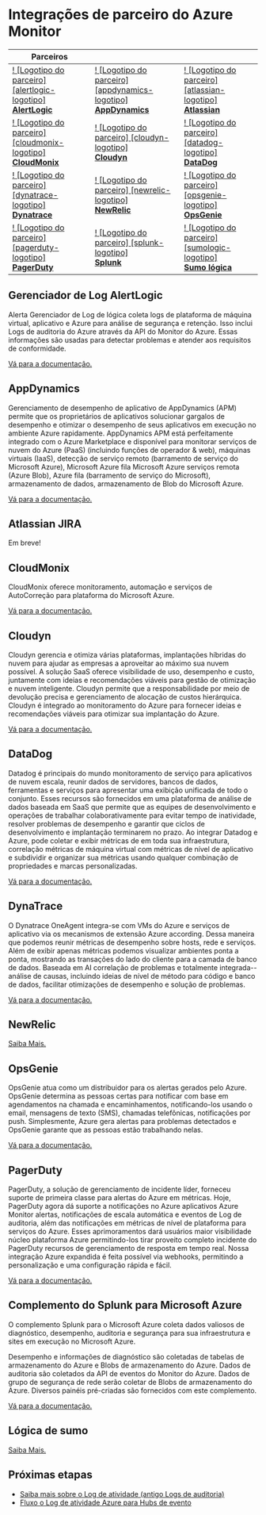 <properties
    pageTitle="Integrações de parceiro do Azure Monitor | Microsoft Azure"
    description="Saiba mais sobre parceiros do Monitor do Azure e como você pode acessar a documentação para integração com eles."
    authors="johnkemnetz"
    manager="rboucher"
    editor=""
    services="monitoring-and-diagnostics"
    documentationCenter="monitoring-and-diagnostics"/>

<tags
    ms.service="monitoring-and-diagnostics"
    ms.workload="na"
    ms.tgt_pltfrm="na"
    ms.devlang="na"
    ms.topic="article"
    ms.date="09/26/2016"
    ms.author="johnkem"/>

# <a name="azure-monitor-partner-integrations"></a>Integrações de parceiro do Azure Monitor

|Parceiros|||
|-----------|-----------|-----------|
| [! [Logotipo do parceiro] [alertlogic-logotipo] <br/> **AlertLogic**][alertlogic-anchor] | [! [Logotipo do parceiro] [appdynamics-logotipo] <br/> **AppDynamics**][appdynamics-anchor] | [! [Logotipo do parceiro] [atlassian-logotipo] <br/> **Atlassian**][atlassian-anchor] |
| [! [Logotipo do parceiro] [cloudmonix-logotipo] <br/> **CloudMonix**][cloudmonix-anchor] | [! [Logotipo do parceiro] [cloudyn-logotipo] <br/> **Cloudyn**][cloudyn-anchor] | [! [Logotipo do parceiro] [datadog-logotipo] <br/> **DataDog**][datadog-anchor] |
| [! [Logotipo do parceiro] [dynatrace-logotipo] <br/> **Dynatrace**][dynatrace-anchor] | [! [Logotipo do parceiro] [newrelic-logotipo] <br/> **NewRelic**][newrelic-anchor] | [! [Logotipo do parceiro] [opsgenie-logotipo] <br/> **OpsGenie**][opsgenie-anchor] |
| [! [Logotipo do parceiro] [pagerduty-logotipo] <br/> **PagerDuty**][pagerduty-anchor] | [! [Logotipo do parceiro] [splunk-logotipo] <br/> **Splunk**][splunk-anchor] | [! [Logotipo do parceiro] [sumologic-logotipo] <br/> **Sumo lógica**][sumologic-anchor] |

## <a name="alertlogic-log-manager"></a>Gerenciador de Log AlertLogic
Alerta Gerenciador de Log de lógica coleta logs de plataforma de máquina virtual, aplicativo e Azure para análise de segurança e retenção. Isso inclui Logs de auditoria do Azure através da API do Monitor do Azure.  Essas informações são usadas para detectar problemas e atender aos requisitos de conformidade.

[Vá para a documentação.][alertlogic-doc]

## <a name="appdynamics"></a>AppDynamics
Gerenciamento de desempenho de aplicativo de AppDynamics (APM) permite que os proprietários de aplicativos solucionar gargalos de desempenho e otimizar o desempenho de seus aplicativos em execução no ambiente Azure rapidamente. AppDynamics APM está perfeitamente integrado com o Azure Marketplace e disponível para monitorar serviços de nuvem do Azure (PaaS) (incluindo funções de operador & web), máquinas virtuais (IaaS), detecção de serviço remoto (barramento de serviço do Microsoft Azure), Microsoft Azure fila Microsoft Azure serviços remota (Azure Blob), Azure fila (barramento de serviço do Microsoft), armazenamento de dados, armazenamento de Blob do Microsoft Azure.

[Vá para a documentação.][appdynamics-doc]

## <a name="atlassian-jira"></a>Atlassian JIRA
Em breve!

## <a name="cloudmonix"></a>CloudMonix
CloudMonix oferece monitoramento, automação e serviços de AutoCorreção para plataforma do Microsoft Azure.

[Vá para a documentação.][cloudmonix-doc]

## <a name="cloudyn"></a>Cloudyn
Cloudyn gerencia e otimiza várias plataformas, implantações híbridas do nuvem para ajudar as empresas a aproveitar ao máximo sua nuvem possível. A solução SaaS oferece visibilidade de uso, desempenho e custo, juntamente com ideias e recomendações viáveis para gestão de otimização e nuvem inteligente. Cloudyn permite que a responsabilidade por meio de devolução precisa e gerenciamento de alocação de custos hierárquica. Cloudyn é integrado ao monitoramento do Azure para fornecer ideias e recomendações viáveis para otimizar sua implantação do Azure.

[Vá para a documentação.][cloudyn-doc]

## <a name="datadog"></a>DataDog
Datadog é principais do mundo monitoramento de serviço para aplicativos de nuvem escala, reunir dados de servidores, bancos de dados, ferramentas e serviços para apresentar uma exibição unificada de todo o conjunto. Esses recursos são fornecidos em uma plataforma de análise de dados baseada em SaaS que permite que as equipes de desenvolvimento e operações de trabalhar colaborativamente para evitar tempo de inatividade, resolver problemas de desempenho e garantir que ciclos de desenvolvimento e implantação terminarem no prazo. Ao integrar Datadog e Azure, pode coletar e exibir métricas de em toda sua infraestrutura, correlação métricas de máquina virtual com métricas de nível de aplicativo e subdividir e organizar sua métricas usando qualquer combinação de propriedades e marcas personalizadas.

[Vá para a documentação.][datadog-doc]

## <a name="dynatrace"></a>DynaTrace
O Dynatrace OneAgent integra-se com VMs do Azure e serviços de aplicativo via os mecanismos de extensão Azure according.
Dessa maneira que podemos reunir métricas de desempenho sobre hosts, rede e serviços.
Além de exibir apenas métricas podemos visualizar ambientes ponta a ponta, mostrando as transações do lado do cliente para a camada de banco de dados.
Baseada em AI correlação de problemas e totalmente integrada--análise de causas, incluindo ideias de nível de método para código e banco de dados, facilitar otimizações de desempenho e solução de problemas.

[Vá para a documentação.][dynatrace-doc]

## <a name="newrelic"></a>NewRelic

[Saiba Mais.][newrelic-doc]

## <a name="opsgenie"></a>OpsGenie
OpsGenie atua como um distribuidor para os alertas gerados pelo Azure. OpsGenie determina as pessoas certas para notificar com base em agendamentos na chamada e encaminhamentos, notificando-los usando o email, mensagens de texto (SMS), chamadas telefônicas, notificações por push. Simplesmente, Azure gera alertas para problemas detectados e OpsGenie garante que as pessoas estão trabalhando nelas.

[Vá para a documentação.][opsgenie-doc]

## <a name="pagerduty"></a>PagerDuty
PagerDuty, a solução de gerenciamento de incidente líder, forneceu suporte de primeira classe para alertas do Azure em métricas. Hoje, PagerDuty agora dá suporte a notificações no Azure aplicativos Azure Monitor alertas, notificações de escala automática e eventos de Log de auditoria, além das notificações em métricas de nível de plataforma para serviços do Azure. Esses aprimoramentos dará usuários maior visibilidade núcleo plataforma Azure permitindo-los tirar proveito completo incidente do PagerDuty recursos de gerenciamento de resposta em tempo real. Nossa integração Azure expandida é feita possível via webhooks, permitindo a personalização e uma configuração rápida e fácil.

[Vá para a documentação.][pagerduty-doc]

## <a name="splunk-add-on-for-microsoft-azure"></a>Complemento do Splunk para Microsoft Azure
O complemento Splunk para o Microsoft Azure coleta dados valiosos de diagnóstico, desempenho, auditoria e segurança para sua infraestrutura e sites em execução no Microsoft Azure.

Desempenho e informações de diagnóstico são coletadas de tabelas de armazenamento do Azure e Blobs de armazenamento do Azure. Dados de auditoria são coletados da API de eventos do Monitor do Azure. Dados de grupo de segurança de rede serão coletar de Blobs de armazenamento do Azure. Diversos painéis pré-criadas são fornecidos com este complemento.

[Vá para a documentação.][splunk-doc]

## <a name="sumo-logic"></a>Lógica de sumo

[Saiba Mais.][sumologic-doc]

## <a name="next-steps"></a>Próximas etapas
- [Saiba mais sobre o Log de atividade (antigo Logs de auditoria)](../resource-group-audit.md)
- [Fluxo o Log de atividade Azure para Hubs de evento](./monitoring-stream-activity-logs-event-hubs.md)

<!--Connectors Documentation-->
[alertlogic-anchor]: #alertlogic-log-manager "AlertLogic"
[appdynamics-anchor]: #appdynamics "AppDynamics"
[atlassian-anchor]: #atlassian-jira "Atlassian"
[cloudmonix-anchor]: #cloudmonix "CloudMonix"
[cloudyn-anchor]: #cloudyn "Cloudyn"
[datadog-anchor]: #datadog "DataDog"
[dynatrace-anchor]: #dynatrace "DynaTrace"
[newrelic-anchor]: #newrelic "NewRelic"
[opsgenie-anchor]: #opsgenie "OpsGenie"
[pagerduty-anchor]: #pagerduty "PagerDuty"
[splunk-anchor]: #splunk-add-on-for-microsoft-azure "Splunk"
[sumologic-anchor]: #sumologic "Lógica de sumo"

<!--Icon references-->
[alertlogic-logo]: ./media/partner-logos/alertlogic.png
[appdynamics-logo]: ./media/partner-logos/appdynamics.png
[atlassian-logo]: ./media/partner-logos/atlassian.png
[cloudmonix-logo]: ./media/partner-logos/cloudmonix.png
[cloudyn-logo]: ./media/partner-logos/cloudyn.png
[datadog-logo]: ./media/partner-logos/datadog.png
[dynatrace-logo]: ./media/partner-logos/dynatrace.png
[newrelic-logo]: ./media/partner-logos/newrelic.png
[opsgenie-logo]: ./media/partner-logos/opsgenie.png
[pagerduty-logo]: ./media/partner-logos/pagerduty.png
[splunk-logo]: ./media/partner-logos/splunk.png
[sumologic-logo]: ./media/partner-logos/sumologic.png

<!--Partner Documentation-->
[alertlogic-doc]: https://docs.alertlogic.com/userGuides/log-manager-collection-sources.htm "Documentação de AlertLogic."
[appdynamics-doc]: https://docs.appdynamics.com/display/PRO42/Register+for+AppDynamics+for+Windows+Azure "Documentação de AppDynamics."
[cloudmonix-doc]: http://cloudmonix.com/features/azure-management/ "Introdução de CloudMonix."
[cloudyn-doc]: https://www.cloudyn.com/azure-monitoring "Introdução de Cloudyn."
[datadog-doc]: http://docs.datadoghq.com/integrations/azure/ "Documentação de DataDog."
[dynatrace-doc]: https://blog.ruxit.com/ruxit-monitoring-azure-web-apps/ "DynaTrace documentação."
[newrelic-doc]: https://newrelic.com/azure "Documentação de NewRelic."
[opsgenie-doc]: https://www.opsgenie.com/docs/integrations/azure-integration "Documentação de OpsGenie."
[pagerduty-doc]: https://www.pagerduty.com/docs/guides/azure-integration-guide/ "Documentação de PagerDuty"
[splunk-doc]: https://splunkbase.splunk.com/app/3084/#/details "Documentação de Splunk."
[sumologic-doc]: https://www.sumologic.com/azure "Documentação de SumoLogic"
